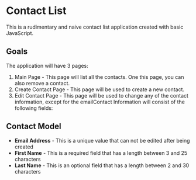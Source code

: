 # Contact List

This is a rudimentary and naive contact list application created with basic JavaScript.

## Goals
The application will have 3 pages:

1. Main Page - This page will list all the contacts. One this page, you can also remove a contact.
2. Create Contact Page - This page will be used to create a new contact.
3. Edit Contact Page - This page will be used to change any of the contact information, except for the emailContact Information will consist of the following fields:

## Contact Model

- __Email Address__ - This is a unique value that can not be edited after being created
- __First Name__ - This is a required field that has a length between 3 and 25 characters
- __Last Name__ - This is an optional field that has a length between 2 and 30 characters